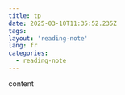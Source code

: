 ```yaml
---
title: tp
date: 2025-03-10T11:35:52.235Z
tags:
layout: 'reading-note'
lang: fr
categories: 
  - reading-note
---
```

content 